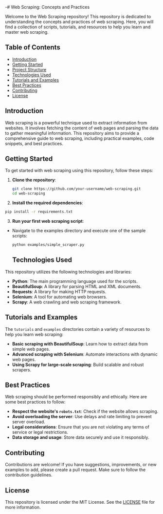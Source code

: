 -# Web Scraping: Concepts and Practices

Welcome to the Web Scraping repository! This repository is dedicated to understanding the concepts and practices of web scraping. Here, you will find a collection of scripts, tutorials, and resources to help you learn and master web scraping.

## Table of Contents

- [Introduction](#introduction)
- [Getting Started](#getting-started)
- [Project Structure](#project-structure)
- [Technologies Used](#technologies-used)
- [Tutorials and Examples](#tutorials-and-examples)
- [Best Practices](#best-practices)
- [Contributing](#contributing)
- [License](#license)

## Introduction

Web scraping is a powerful technique used to extract information from websites. It involves fetching the content of web pages and parsing the data to gather meaningful information. This repository aims to provide a comprehensive guide to web scraping, including practical examples, code snippets, and best practices.

## Getting Started

To get started with web scraping using this repository, follow these steps:

1. **Clone the repository**:
   ```bash
   git clone https://github.com/your-username/web-scraping.git
   cd web-scraping
   ```
2. **Install the required dependencies**:
  ```bash
  pip install -r requirements.txt
  ```
3. **Run your first web scraping script**:

- Navigate to the examples directory and execute one of the sample scripts:
  ```bash
  python examples/simple_scraper.py
  ```

  ## Technologies Used

This repository utilizes the following technologies and libraries:

- **Python**: The main programming language used for the scripts.
- **BeautifulSoup**: A library for parsing HTML and XML documents.
- **Requests**: A library for making HTTP requests.
- **Selenium**: A tool for automating web browsers.
- **Scrapy**: A web crawling and web scraping framework.


## Tutorials and Examples

The `tutorials` and `examples` directories contain a variety of resources to help you learn web scraping:

- **Basic scraping with BeautifulSoup**: Learn how to extract data from simple web pages.
- **Advanced scraping with Selenium**: Automate interactions with dynamic web pages.
- **Using Scrapy for large-scale scraping**: Build scalable and robust scrapers.

## Best Practices

Web scraping should be performed responsibly and ethically. Here are some best practices to follow:

- **Respect the website's `robots.txt`**: Check if the website allows scraping.
- **Avoid overloading the server**: Use delays and rate limiting to prevent server overload.
- **Legal considerations**: Ensure that you are not violating any terms of service or legal restrictions.
- **Data storage and usage**: Store data securely and use it responsibly.

## Contributing

Contributions are welcome! If you have suggestions, improvements, or new examples to add, please create a pull request. Make sure to follow the contribution guidelines.

## License

This repository is licensed under the MIT License. See the [LICENSE](LICENSE) file for more information.

  

